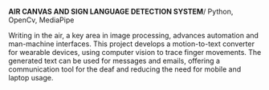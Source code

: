 **AIR CANVAS AND SIGN LANGUAGE DETECTION SYSTEM**/ Python, OpenCv, MediaPipe 

Writing in the air, a key area in image processing, advances automation and man-machine interfaces. This project develops a motion-to-text converter for wearable devices, using computer vision to trace finger movements. The generated text can be used for messages and emails, offering a communication tool for the deaf and reducing the need for mobile and laptop usage.
